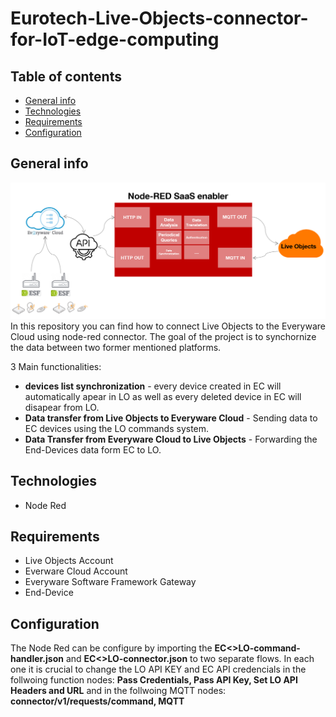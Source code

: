 # Eurotech-Live-Objects-connector-for-IoT-edge-computing

## Table of contents
* [General info](#general-info)
* [Technologies](#technologies)
* [Requirements](#requirements)
* [Configuration](#configuration)

## General info
![Architecture](/assets/architecture.png)
In this repository you can find how to connect Live Objects to the Everyware Cloud using node-red connector. The goal of the project is to synchornize the data between two former mentioned platforms.


3 Main functionalities:
* **devices list synchronization** - every device created in EC will automatically apear in LO as well as every deleted device in EC will disapear from LO.
* **Data transfer from Live Objects to Everyware Cloud** - Sending data to EC devices using the LO commands system.
* **Data Transfer from Everyware Cloud to Live Objects** - Forwarding the End-Devices data form EC to LO.

## Technologies
* Node Red

## Requirements
* Live Objects Account
* Everware Cloud Account
* Everyware Software Framework Gateway
* End-Device

## Configuration
The Node Red can be configure by importing the **EC<>LO-command-handler.json** and  **EC<>LO-connector.json** to two separate flows. In each one it is crucial to change the LO API KEY and EC API credencials in the follwoing function nodes: **Pass Credentials, Pass API Key, Set LO API Headers and URL** and in the follwoing MQTT nodes: **connector/v1/requests/command, MQTT**

  
